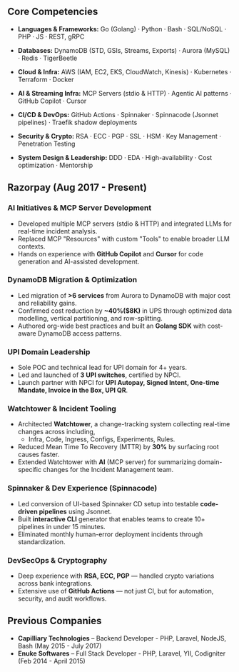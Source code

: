 ## Core Competencies
- **Languages & Frameworks:** Go (Golang) · Python · Bash · SQL/NoSQL · PHP · JS · REST, gRPC

- **Databases:** DynamoDB (STD, GSIs, Streams, Exports) · Aurora (MySQL) · Redis · TigerBeetle

- **Cloud & Infra:** AWS (IAM, EC2, EKS, CloudWatch, Kinesis) · Kubernetes · Terraform · Docker

- **AI & Streaming Infra:** MCP Servers (stdio & HTTP) · Agentic AI patterns · GitHub Copilot · Cursor

- **CI/CD & DevOps:** GitHub Actions · Spinnaker · Spinnacode (Jsonnet pipelines) · Traefik shadow deployments

- **Security & Crypto:** RSA · ECC · PGP · SSL · HSM · Key Management · Penetration Testing

- **System Design & Leadership:** DDD · EDA · High-availability · Cost optimization · Mentorship

## Razorpay <span class="text-muted">(Aug 2017 - Present)</span>

### AI Initiatives & MCP Server Development

- Developed multiple MCP servers (stdio & HTTP) and integrated LLMs for real-time incident analysis.
- Replaced MCP "Resources" with custom "Tools" to enable broader LLM contexts.
- Hands on experience with **GitHub Copilot** and **Cursor** for code generation and AI-assisted development.

### DynamoDB Migration & Optimization

- Led migration of **>6 services** from Aurora to DynamoDB with major cost and reliability gains.
- Confirmed cost reduction by **~40%($8K)** in UPS through optimized data modelling, vertical partitioning, and row-splitting.
- Authored org-wide best practices and built an **Golang SDK** with cost-aware DynamoDB access patterns.

### UPI Domain Leadership

- Sole POC and technical lead for UPI domain for 4+ years.
- Led and launched of **3 UPI switches**, certified by NPCI.
- Launch partner with NPCI for **UPI Autopay, Signed Intent, One-time Mandate, Invoice in the Box, UPI QR**.

### Watchtower & Incident Tooling

- Architected **Watchtower**, a change-tracking system collecting real-time changes across including,
  - Infra, Code, Ingress, Configs, Experiments, Rules.
- Reduced Mean Time To Recovery (MTTR) by **30%** by surfacing root causes faster.
- Extended Watchtower with **AI** (MCP server) for summarizing domain-specific changes for the Incident Management team.


### Spinnaker & Dev Experience (Spinnacode)

- Led conversion of UI-based Spinnaker CD setup into testable **code-driven pipelines** using Jsonnet.
- Built **interactive CLI** generator that enables teams to create 10+ pipelines in under 15 minutes.
- Eliminated monthly human-error deployment incidents through standardization.

### DevSecOps & Cryptography

- Deep experience with **RSA, ECC, PGP** — handled crypto variations across bank integrations.
- Extensive use of **GitHub Actions** — not just CI, but for automation, security, and audit workflows.

## Previous Companies

- **Capilliary Technologies** – Backend Developer - PHP, Laravel, NodeJS, Bash <span class="text-muted">(May 2015 - July 2017)</span>
- **Enuke Softwares** – Full Stack Developer - PHP, Laravel, YII, Codigniter <span class="text-muted">(Feb 2014 - April 2015)</span>
